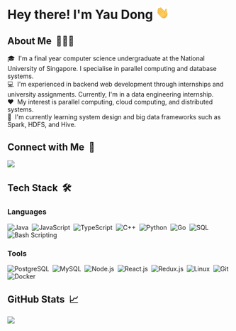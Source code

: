 # Hey there! I'm Yau Dong <img src="./wave.gif" width="30px">
## About Me &nbsp;👨🏻‍💻
🎓 &nbsp;I'm a final year computer science undergraduate at the National University of Singapore. I specialise in parallel computing and database systems.\
💻 &nbsp;I'm experienced in backend web development through internships and university assignments. Currently, I'm in a data engineering internship.\
❤️ &nbsp;My interest is parallel computing, cloud computing, and distributed systems.\
🌱 &nbsp;I'm currently learning system design and big data frameworks such as Spark, HDFS, and Hive.


## Connect with Me &nbsp;🤝
<a href="https://linkedin.com/in/khengyaudong"><img src="https://img.shields.io/badge/-Kheng%20Yau%20Dong-0077B5?style=flat&logo=Linkedin&logoColor=white"/></a>


## Tech Stack &nbsp;🛠
### Languages
![Java](https://img.shields.io/badge/Java-80%25-informational?style=flat&logo=java&logoColor=white&color=2bbc8a)&nbsp;
![JavaScript](https://img.shields.io/badge/JavaScript-65%25-informational?style=flat&logo=javascript&logoColor=white&color=2bbc8a)&nbsp;
![TypeScript](https://img.shields.io/badge/TypeScript-50%25-informational?style=flat&logo=typescript&logoColor=white&color=2bbc8a)&nbsp;
![C++](https://img.shields.io/badge/C++-50%25-informational?style=flat&logo=C%2B%2B&logoColor=white&color=2bbc8a)&nbsp;
![Python](https://img.shields.io/badge/Python-50%25-informational?style=flat&logo=python&logoColor=white&color=2bbc8a)&nbsp;
![Go](https://img.shields.io/badge/Go-50%25-informational?style=flat&logo=go&logoColor=white&color=2bbc8a)&nbsp;
![SQL](https://img.shields.io/badge/SQL-70%25-informational?style=flat&color=2bbc8a)&nbsp;
![Bash Scripting](https://img.shields.io/badge/Bash%20Scripting-60%25-informational?style=flat&logo=GNU%20Bash&logoColor=white&color=2bbc8a)&nbsp;

### Tools
![PostgreSQL](https://img.shields.io/badge/PostgreSQL-60%25-informational?style=flat&logo=postgresql&logoColor=white&color=2bbc8a)&nbsp;
![MySQL](https://img.shields.io/badge/MySQL-60%25-informational?style=flat&logo=mysql&logoColor=white&color=2bbc8a)&nbsp;
![Node.js](https://img.shields.io/badge/Node%2Ejs-70%25-informational?style=flat&logo=node%2Ejs&logoColor=white&color=2bbc8a)&nbsp;
![React.js](https://img.shields.io/badge/React%2Ejs-60%25-informational?style=flat&logo=react&logoColor=white&color=2bbc8a)&nbsp;
![Redux.js](https://img.shields.io/badge/Redux%2Ejs-60%25-informational?style=flat&logo=redux&logoColor=white&color=2bbc8a)&nbsp;
![Linux](https://img.shields.io/badge/Linux-70%25-informational?style=flat&logo=linux&logoColor=white&color=2bbc8a)&nbsp;
![Git](https://img.shields.io/badge/Git-70%25-informational?style=flat&logo=git&logoColor=white&color=2bbc8a)&nbsp;
![Docker](https://img.shields.io/badge/Docker-50%25-informational?style=flat&logo=docker&logoColor=white&color=2bbc8a)&nbsp;


## GitHub Stats &nbsp;📈
<a href="https://github.com/ChrisKheng">
  <img height="180em" src="https://github-readme-stats-eight-theta.vercel.app/api?username=ChrisKheng&show_icons=true&theme=algolia&include_all_commits=true&count_private=true&hide=contribs"/>
</a>


<!--
**ChrisKheng/ChrisKheng** is a ✨ _special_ ✨ repository because its `README.md` (this file) appears on your GitHub profile.

Here are some ideas to get you started:

- 🔭 I’m currently working on ...
- 🌱 I’m currently learning ...
- 👯 I’m looking to collaborate on ...
- 🤔 I’m looking for help with ...
- 💬 Ask me about ...
- 📫 How to reach me: ...
- 😄 Pronouns: ...
- ⚡ Fun fact: ...
-->
